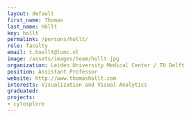 ```yaml
---
layout: default
first_name: Thomas
last_name: Höllt
key: hollt
permalink: /persons/hollt/
role: faculty
email: t.hoellt@lumc.nl
image: /assets/images/team/hollt.jpg
organization: Leiden University Medical Center / TU Delft
position: Assistant Professor
website: http://www.thomashollt.com
interests: Visualization and Visual Analytics
graduated:
projects:
- cytosplore
---
```

